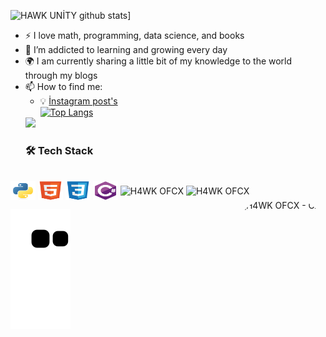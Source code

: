 ![HAWK UNİTY github stats](https://github-readme-stats.vercel.app/api?username=hawk-unity&count_private=true&show_icons=true&theme=radical&hide_rank=false)]

- :zap: I love math, programming, data science, and books
- 🌱 I’m addicted to learning and growing every day
- :earth_africa: I am currently sharing a little bit of my knowledge to the world through my blogs
- 📫 How to find me: 
  - :bulb: [İnstagram post's](https://instagram.com/faruk.developer)
<br>[![Top Langs](https://github-readme-stats.vercel.app/api/top-langs/?username=hawk-unity)](https://github.com/hawk-unity//github-readme-stats)
  <img src="https://shields-io-visitor-counter.herokuapp.com/badge?page=hawk.0fcx.hawk-unity&style=for-the-badge">
  <h3>🛠  Tech Stack</h3>
<div style="display: inline_block"><br>
  <img align="center" alt="H4WK OFCX" height="30" width="40" src="https://raw.githubusercontent.com/devicons/devicon/master/icons/python/python-original.svg">
  <img align="center" alt="H4WK OFCX" height="30" width="40" src="https://raw.githubusercontent.com/devicons/devicon/master/icons/html5/html5-original.svg">
  <img align="center" alt="H4WK OFCX" height="30" width="40" src="https://raw.githubusercontent.com/devicons/devicon/master/icons/css3/css3-original.svg">
  <img align="center" alt="H4WK OFCX" height="30" width="40" src="https://raw.githubusercontent.com/devicons/devicon/master/icons/csharp/csharp-original.svg">
  <img align="center" alt="H4WK OFCX" height="30" width="40" src="https://cdn.jsdelivr.net/gh/devicons/devicon/icons/perl/perl-original.svg" />
    <img align="center" alt="H4WK OFCX" height="30" width="40" src="https://cdn.jsdelivr.net/gh/devicons/devicon/icons/bootstrap/bootstrap-original.svg" />
  <img align="right" alt="H4WK OFCX - CAT " height="150" style="border-radius:50px;" src="http://www.fc1492.com/wp-content/uploads/2017/06/tumblr_ook9ah2gfS1u6n4kao1_500.gif">

  ![Snake animation](https://github.com/AyseErdanisman/AyseErdanisman/blob/output/github-contribution-grid-snake.svg)
